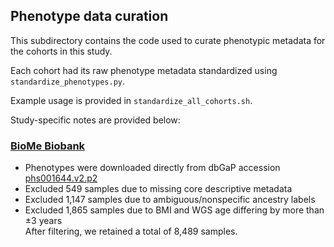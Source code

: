 ## Phenotype data curation  

This subdirectory contains the code used to curate phenotypic metadata for the cohorts in this study.  

Each cohort had its raw phenotype metadata standardized using `standardize_phenotypes.py`.  

Example usage is provided in `standardize_all_cohorts.sh`.  

Study-specific notes are provided below:  

### [BioMe Biobank](https://www.ncbi.nlm.nih.gov/projects/gap/cgi-bin/study.cgi?study_id=phs001644.v2.p2)  
* Phenotypes were downloaded directly from dbGaP accession [phs001644.v2.p2](https://www.ncbi.nlm.nih.gov/projects/gap/cgi-bin/study.cgi?study_id=phs001644.v2.p2)  
* Excluded 549 samples due to missing core descriptive metadata  
* Excluded 1,147 samples due to ambiguous/nonspecific ancestry labels  
* Excluded 1,865 samples due to BMI and WGS age differing by more than ±3 years  
After filtering, we retained a total of 8,489 samples.  
